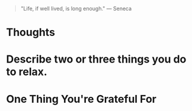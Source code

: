 
> \"Life, if well lived, is long enough.\" — Seneca

# Thoughts

# Describe two or three things you do to relax.

# One Thing You're Grateful For

